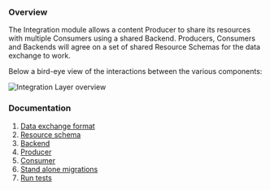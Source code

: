 ### Overview
The Integration module allows a content Producer to share its resources with multiple Consumers using a shared Backend.
Producers, Consumers and Backends will agree on a set of shared Resource Schemas for the data exchange to work.

Below a bird-eye view of the interactions between the various components:

![Integration Layer overview](https://www.drupal.org/files/project-images/integration-layer-1.png)

### Documentation
1. [Data exchange format](https://github.com/nuvoleweb/integration/wiki/1.-Data-exchange-format)
2. [Resource schema](https://github.com/nuvoleweb/integration/wiki/2.-Resource-schema)
3. [Backend](https://github.com/nuvoleweb/integration/wiki/2.-Resource-schema)
4. [Producer](https://github.com/nuvoleweb/integration/wiki/4.-Producer)
5. [Consumer](https://github.com/nuvoleweb/integration/wiki/5.-Consumer)
6. [Stand alone migrations](https://github.com/nuvoleweb/integration/wiki/6.-Stand-alone-migrations)
7. [Run tests](https://github.com/nuvoleweb/integration/wiki/7.-Run-tests)
